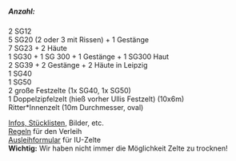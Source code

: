 ##### Anzahl:

2 SG12  
5 SG20 (2 oder 3 mit Rissen) + 1 Gestänge  
7 SG23 + 2 Häute  
1 SG30 + 1 SG 300 + 1 Gestänge + 1 SG300 Haut  
2 SG39 + 2 Gestänge + 2 Häute in Leipzig  
1 SG40  
1 SG50  
2 große Festzelte (1x SG40, 1x SG50)  
1 Doppelzipfelzelt (hieß vorher Ullis Festzelt) (10x6m)  
Ritter\*Innenzelt (10m Durchmesser, oval)

[Infos, Stücklisten,](https://cloud.livingutopia.org/s/F2pBmjdBrPyLz47) Bilder, etc.  
[Regeln](https://bin.disroot.org/?dffa29fc3e40baf8#B2v8sJHWxP43y6UTQUiCmkJErCrLuh5T5vpKfCDGgxe4) für den Verleih  
[Ausleihformular](https://cloud.livingutopia.org/apps/forms/s/8GAmZftiAA6qTw74Ln7n7kpj) für IU-Zelte  
**Wichtig:** Wir haben nicht immer die Möglichkeit Zelte zu trocknen!